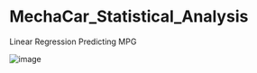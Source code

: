 # MechaCar_Statistical_Analysis

Linear Regression Predicting MPG

![image](https://user-images.githubusercontent.com/67131400/103498455-771d9900-4e0a-11eb-9487-81e3fbee53ad.png)


